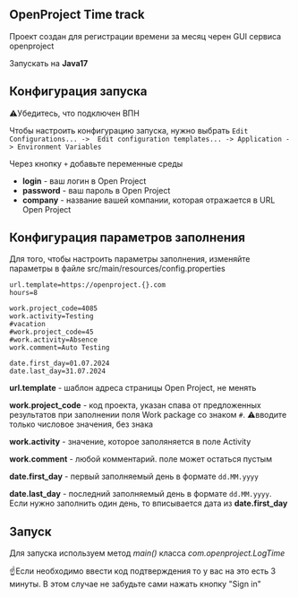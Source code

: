 ## OpenProject Time track ##

Проект создан для регистрации времени за месяц черен GUI сервиса openproject

Запускать на **Java17**

## Конфигурация запуска ##

⚠️Убедитесь, что подключен ВПН

Чтобы настроить конфигурацию запуска, нужно выбрать `Edit Configurations... -> 
Edit configuration templates... -> Application -> Environment Variables`

Через кнопку `+` добавьте переменные среды
- **login** - ваш логин в Open Project
- **password** - ваш пароль в Open Project
- **company** - название вашей компании, которая отражается в URL Open Project

## Конфигурация параметров заполнения ##

Для того, чтобы настроить параметры заполнения, изменяйте параметры в файле src/main/resources/config.properties

```properties
url.template=https://openproject.{}.com
hours=8

work.project_code=4085
work.activity=Testing
#vacation
#work.project_code=45
#work.activity=Absence
work.comment=Auto Testing

date.first_day=01.07.2024
date.last_day=31.07.2024
```

**url.template** - шаблон адреса страницы Open Project, не менять

**work.project_code** - код проекта, указан спава от предложенных результатов при заполнении поля Work package со
знаком `#`. ⚠️вводите только числовое значения, без знака

**work.activity** - значение, которое заполяняется в поле Activity

**work.comment** - любой комментарий. поле может остаться пустым

**date.first_day** - первый заполняемый день в формате `dd.MM.yyyy`

**date.last_day** - последний заполняемый день в формате `dd.MM.yyyy`. Если нужно заполнить один день, то вписывается дата
из **date.first_day** 

## Запуск ##

Для запуска используем метод _main()_ класса _com.openproject.LogTime_

☝️Если необходимо ввести код подтверждения то у вас на это есть 3 минуты. В этом случае не забудьте сами нажать кнопку "Sign in"
